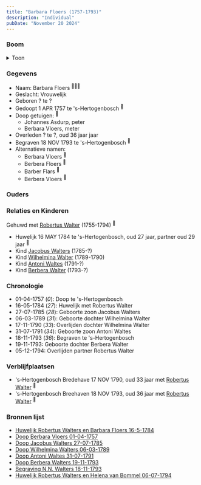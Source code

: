 ```yaml
---
title: "Barbara Floers (1757-1793)"
description: "Individual"
pubDate: "November 20 2024"
---
```


### Boom
<details><summary>Toon</summary>

![test](https://www.plantuml.com/plantuml/svg/bPJRYjim48RlzHJ3vg9N0Ri-nI5aDzx6qAM7PMcxb5A2R4qJ4LaAai8IbhnxbKHrZ0l5lRCqf--V6VdEMAhjlX74RBdSKKqRg6YzNMkrb-nU2QN1QYgDCw6qPCCPGirrBV3oZStE7g31fa9jBbV6eaPb3piadQoreCR0Am60Gcc6-ik6rrk9ninc3ULoFeU870bv0u_dKeQGIyXDGNNbKa0fbAjn0zJ0-o08umJQo55PBADbvDA__k8es15cqufMXrMbh1KudKC8YySd2BCaWzkEazdkXLXHoLQrLiPKoW6Tl2VmwVCtvvv7pltOeZmf9zFk3JnJuLHUMGA0qJ8gaxBu1qCC7nTdXcG8GmBlblSdXFYCu0bcqnTaZClrYJ9r2Ryxbqby9Yc388Xp60c-tjW32g5U74qR-a1hLRNirqQcyH3ujnayVFrmAZQ8_hOB_Sp51aN39UqtBarWmF1ItxX9FcXusP_X1Ls8XRHAyWj0HtmwH7mKUl5v-D_Y2zHkQVvMdWrH7kRTHHnOsB-EyTXl1F4hUhtmcpBsy--TazuvxPqpujTc_CCzU8RoPnlePzetfCJtkc_82Bb3oTmFw3S0)
</details>

### Gegevens
- Naam: Barbara Floers <sup><a href="../s00202/" style="text-decoration:none" title="Huwelijk Robertus Walters en Barbara Floers 16-5-1784">:link:</a><a href="../s00282/" style="text-decoration:none" title="Doop Antoni Waltes 31-07-1791">:link:</a><a href="../s00285/" style="text-decoration:none" title="Huwelijk Robertus Walters en Helena van Bommel 06-07-1794">:link:</a></sup>
- Geslacht: Vrouwelijk
- Geboren ? te ? 
- Gedoopt 1 APR 1757 te 's-Hertogenbosch <sup><a href="../s00278/" style="text-decoration:none" title="Doop Berbara Vloers 01-04-1757">:link:</a></sup>
- Doop getuigen: <sup><a href="../s00278/" style="text-decoration:none" title="Doop Berbara Vloers 01-04-1757">:link:</a></sup>
  - Johannes Asdurp, peter
  - Berbara Vloers, meter
- Overleden ? te ?, oud 36 jaar jaar 
- Begraven 18 NOV 1793 te 's-Hertogenbosch <sup><a href="../s00284/" style="text-decoration:none" title="Begraving N.N. Walters 18-11-1793">:link:</a></sup>
- Alternatieve namen:
  - Berbara Vloers <sup><a href="../s00278/" style="text-decoration:none" title="Doop Berbara Vloers 01-04-1757">:link:</a></sup>
  - Berbera Floers <sup><a href="../s00279/" style="text-decoration:none" title="Doop Jacobus Walters 27-07-1785">:link:</a></sup>
  - Barber Flars <sup><a href="../s00274/" style="text-decoration:none" title="Doop Wilhelmina Walters 06-03-1789">:link:</a></sup>
  - Berbera Vloers <sup><a href="../s00283/" style="text-decoration:none" title="Doop Berbera Walters 19-11-1793">:link:</a></sup>

### Ouders

### Relaties en Kinderen

Gehuwd met [Robertus Walter](../i00140/) (1755-1794) <sup><a href="../s00202/" style="text-decoration:none" title="Huwelijk Robertus Walters en Barbara Floers 16-5-1784">:link:</a></sup>
- Huwelijk 16 MAY 1784 te 's-Hertogenbosch, oud 27 jaar, partner oud 29 jaar <sup><a href="../s00202/" style="text-decoration:none" title="Huwelijk Robertus Walters en Barbara Floers 16-5-1784">:link:</a></sup>
- Kind [Jacobus Walters](../i00164/) (1785-?)
- Kind [Wilhelmina Walter](../i00165/) (1789-1790)
- Kind [Antoni Waltes](../i00166/) (1791-?)
- Kind [Berbera Walter](../i00167/) (1793-?)

### Chronologie
- 01-04-1757 (<i>0</i>): Doop te 's-Hertogenbosch
- 16-05-1784 (<i>27</i>): Huwelijk met Robertus Walter
- 27-07-1785 (<i>28</i>): Geboorte zoon Jacobus Walters
- 06-03-1789 (<i>31</i>): Geboorte dochter Wilhelmina Walter
- 17-11-1790 (<i>33</i>): Overlijden dochter Wilhelmina Walter
- 31-07-1791 (<i>34</i>): Geboorte zoon Antoni Waltes
- 18-11-1793 (<i>36</i>): Begraven te 's-Hertogenbosch
- 19-11-1793: Geboorte dochter Berbera Walter
- 05-12-1794: Overlijden partner Robertus Walter

### Verblijfplaatsen
- 's-Hertogenbosch Bredehave 17 NOV 1790, oud 33 jaar met [Robertus Walter](../i00140/) <sup><a href="../s00281/" style="text-decoration:none" title="Begraving Wilhelmina Walters 19-11-1790">:link:</a></sup>
- 's-Hertogenbosch Breehaven 18 NOV 1793, oud 36 jaar met [Robertus Walter](../i00140/) <sup><a href="../s00284/" style="text-decoration:none" title="Begraving N.N. Walters 18-11-1793">:link:</a></sup>

### Bronnen lijst
- [Huwelijk Robertus Walters en Barbara Floers 16-5-1784](../s00202/)
- [Doop Berbara Vloers 01-04-1757](../s00278/)
- [Doop Jacobus Walters 27-07-1785](../s00279/)
- [Doop Wilhelmina Walters 06-03-1789](../s00274/)
- [Doop Antoni Waltes 31-07-1791](../s00282/)
- [Doop Berbera Walters 19-11-1793](../s00283/)
- [Begraving N.N. Walters 18-11-1793](../s00284/)
- [Huwelijk Robertus Walters en Helena van Bommel 06-07-1794](../s00285/)
